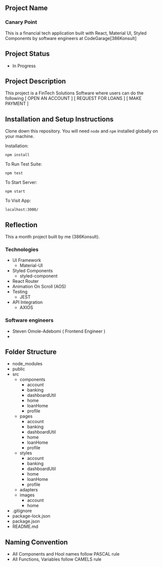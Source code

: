 ## Project Name

### Canary Point

This is a financial tech application built with React, Material UI, Styled Components by software engineers at CodeGarage[386Konsult]

## Project Status
- In Progress

## Project Description

This project is a FinTech Solutions Software where users can do the following
[ OPEN AN ACCOUNT ]
[ REQUEST FOR LOANS ]
[ MAKE PAYMENT ]


## Installation and Setup Instructions

Clone down this repository. You will need `node` and `npm` installed globally on your machine.  

Installation:

`npm install`  

To Run Test Suite:  

`npm test`  

To Start Server:

`npm start`  

To Visit App:

`localhost:3000/`  

## Reflection 

This a month project built by me (386Konsult). 

### Technologies
 - UI Framework
    - Material-UI
 - Styled Components
    - styled-component
 - React Router
 - Animation On Scroll (AOS)
 - Testing
    - JEST
 - API Integration
    - AXIOS

### Software engineers
 - Steven Omole-Adebomi ( Frontend Engineer )
 - 

## Folder Structure

- node_modules
- public
- src
    - components
        - account
        - banking
        - dashboardUtil
        - home
        - loanHome
        - profile
    - pages
        - account
        - banking
        - dashboardUtil
        - home
        - loanHome
        - profile
    - styles
        - account
        - banking
        - dashboardUtil
        - home
        - loanHome
        - profile
    - adapters
    - images
        - account
        - home
- .gitignore
- package-lock.json
- package.json
- README.md

## Naming Convention

- All Components and Hool names follow PASCAL rule
- All Functions, Variables follow CAMELS rule